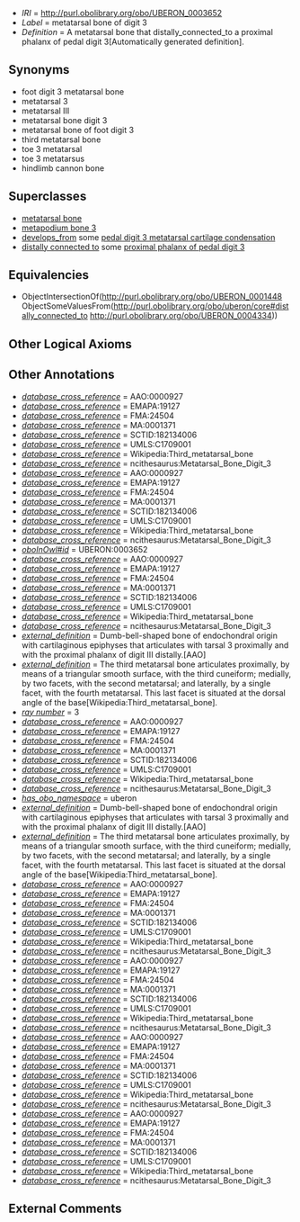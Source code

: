  * *IRI* = http://purl.obolibrary.org/obo/UBERON_0003652
 * *Label* = metatarsal bone of digit 3
 * *Definition* = A metatarsal bone that distally_connected_to a proximal phalanx of pedal digit 3[Automatically generated definition].

## Synonyms

 * foot digit 3 metatarsal bone
 * metatarsal 3
 * metatarsal III
 * metatarsal bone digit 3
 * metatarsal bone of foot digit 3
 * third metatarsal bone
 * toe 3 metatarsal
 * toe 3 metatarsus
 * hindlimb cannon bone

## Superclasses

 * [metatarsal bone](../../UBERON/48/UBERON_0001448.md)
 * [metapodium bone 3](../../UBERON/83/UBERON_0013583.md)
 * [develops_from](../../RO/02/RO_0002202.md) some [pedal digit 3 metatarsal cartilage condensation](../../UBERON/59/UBERON_0010559.md)
 * [distally connected to](../../core#distally/to/core#distally_connected_to.md) some [proximal phalanx of pedal digit 3](../../UBERON/34/UBERON_0004334.md)

## Equivalencies

 * ObjectIntersectionOf(<http://purl.obolibrary.org/obo/UBERON_0001448> ObjectSomeValuesFrom(<http://purl.obolibrary.org/obo/uberon/core#distally_connected_to> <http://purl.obolibrary.org/obo/UBERON_0004334>))

## Other Logical Axioms


## Other Annotations

 * *[database_cross_reference](../../ef/oboInOwl#hasDbXref.md)* = AAO:0000927
 * *[database_cross_reference](../../ef/oboInOwl#hasDbXref.md)* = EMAPA:19127
 * *[database_cross_reference](../../ef/oboInOwl#hasDbXref.md)* = FMA:24504
 * *[database_cross_reference](../../ef/oboInOwl#hasDbXref.md)* = MA:0001371
 * *[database_cross_reference](../../ef/oboInOwl#hasDbXref.md)* = SCTID:182134006
 * *[database_cross_reference](../../ef/oboInOwl#hasDbXref.md)* = UMLS:C1709001
 * *[database_cross_reference](../../ef/oboInOwl#hasDbXref.md)* = Wikipedia:Third_metatarsal_bone
 * *[database_cross_reference](../../ef/oboInOwl#hasDbXref.md)* = ncithesaurus:Metatarsal_Bone_Digit_3
 * *[database_cross_reference](../../ef/oboInOwl#hasDbXref.md)* = AAO:0000927
 * *[database_cross_reference](../../ef/oboInOwl#hasDbXref.md)* = EMAPA:19127
 * *[database_cross_reference](../../ef/oboInOwl#hasDbXref.md)* = FMA:24504
 * *[database_cross_reference](../../ef/oboInOwl#hasDbXref.md)* = MA:0001371
 * *[database_cross_reference](../../ef/oboInOwl#hasDbXref.md)* = SCTID:182134006
 * *[database_cross_reference](../../ef/oboInOwl#hasDbXref.md)* = UMLS:C1709001
 * *[database_cross_reference](../../ef/oboInOwl#hasDbXref.md)* = Wikipedia:Third_metatarsal_bone
 * *[database_cross_reference](../../ef/oboInOwl#hasDbXref.md)* = ncithesaurus:Metatarsal_Bone_Digit_3
 * *[oboInOwl#id](../../id/oboInOwl#id.md)* = UBERON:0003652
 * *[database_cross_reference](../../ef/oboInOwl#hasDbXref.md)* = AAO:0000927
 * *[database_cross_reference](../../ef/oboInOwl#hasDbXref.md)* = EMAPA:19127
 * *[database_cross_reference](../../ef/oboInOwl#hasDbXref.md)* = FMA:24504
 * *[database_cross_reference](../../ef/oboInOwl#hasDbXref.md)* = MA:0001371
 * *[database_cross_reference](../../ef/oboInOwl#hasDbXref.md)* = SCTID:182134006
 * *[database_cross_reference](../../ef/oboInOwl#hasDbXref.md)* = UMLS:C1709001
 * *[database_cross_reference](../../ef/oboInOwl#hasDbXref.md)* = Wikipedia:Third_metatarsal_bone
 * *[database_cross_reference](../../ef/oboInOwl#hasDbXref.md)* = ncithesaurus:Metatarsal_Bone_Digit_3
 * *[external_definition](../../UBPROP/01/UBPROP_0000001.md)* = Dumb-bell-shaped bone of endochondral origin with cartilaginous epiphyses that articulates with tarsal 3 proximally and with the proximal phalanx of digit III distally.[AAO]
 * *[external_definition](../../UBPROP/01/UBPROP_0000001.md)* = The third metatarsal bone articulates proximally, by means of a triangular smooth surface, with the third cuneiform; medially, by two facets, with the second metatarsal; and laterally, by a single facet, with the fourth metatarsal. This last facet is situated at the dorsal angle of the base[Wikipedia:Third_metatarsal_bone].
 * *[ray number](../../UBPROP/04/UBPROP_0000104.md)* = 3
 * *[database_cross_reference](../../ef/oboInOwl#hasDbXref.md)* = AAO:0000927
 * *[database_cross_reference](../../ef/oboInOwl#hasDbXref.md)* = EMAPA:19127
 * *[database_cross_reference](../../ef/oboInOwl#hasDbXref.md)* = FMA:24504
 * *[database_cross_reference](../../ef/oboInOwl#hasDbXref.md)* = MA:0001371
 * *[database_cross_reference](../../ef/oboInOwl#hasDbXref.md)* = SCTID:182134006
 * *[database_cross_reference](../../ef/oboInOwl#hasDbXref.md)* = UMLS:C1709001
 * *[database_cross_reference](../../ef/oboInOwl#hasDbXref.md)* = Wikipedia:Third_metatarsal_bone
 * *[database_cross_reference](../../ef/oboInOwl#hasDbXref.md)* = ncithesaurus:Metatarsal_Bone_Digit_3
 * *[has_obo_namespace](../../ce/oboInOwl#hasOBONamespace.md)* = uberon
 * *[external_definition](../../UBPROP/01/UBPROP_0000001.md)* = Dumb-bell-shaped bone of endochondral origin with cartilaginous epiphyses that articulates with tarsal 3 proximally and with the proximal phalanx of digit III distally.[AAO]
 * *[external_definition](../../UBPROP/01/UBPROP_0000001.md)* = The third metatarsal bone articulates proximally, by means of a triangular smooth surface, with the third cuneiform; medially, by two facets, with the second metatarsal; and laterally, by a single facet, with the fourth metatarsal. This last facet is situated at the dorsal angle of the base[Wikipedia:Third_metatarsal_bone].
 * *[database_cross_reference](../../ef/oboInOwl#hasDbXref.md)* = AAO:0000927
 * *[database_cross_reference](../../ef/oboInOwl#hasDbXref.md)* = EMAPA:19127
 * *[database_cross_reference](../../ef/oboInOwl#hasDbXref.md)* = FMA:24504
 * *[database_cross_reference](../../ef/oboInOwl#hasDbXref.md)* = MA:0001371
 * *[database_cross_reference](../../ef/oboInOwl#hasDbXref.md)* = SCTID:182134006
 * *[database_cross_reference](../../ef/oboInOwl#hasDbXref.md)* = UMLS:C1709001
 * *[database_cross_reference](../../ef/oboInOwl#hasDbXref.md)* = Wikipedia:Third_metatarsal_bone
 * *[database_cross_reference](../../ef/oboInOwl#hasDbXref.md)* = ncithesaurus:Metatarsal_Bone_Digit_3
 * *[database_cross_reference](../../ef/oboInOwl#hasDbXref.md)* = AAO:0000927
 * *[database_cross_reference](../../ef/oboInOwl#hasDbXref.md)* = EMAPA:19127
 * *[database_cross_reference](../../ef/oboInOwl#hasDbXref.md)* = FMA:24504
 * *[database_cross_reference](../../ef/oboInOwl#hasDbXref.md)* = MA:0001371
 * *[database_cross_reference](../../ef/oboInOwl#hasDbXref.md)* = SCTID:182134006
 * *[database_cross_reference](../../ef/oboInOwl#hasDbXref.md)* = UMLS:C1709001
 * *[database_cross_reference](../../ef/oboInOwl#hasDbXref.md)* = Wikipedia:Third_metatarsal_bone
 * *[database_cross_reference](../../ef/oboInOwl#hasDbXref.md)* = ncithesaurus:Metatarsal_Bone_Digit_3
 * *[database_cross_reference](../../ef/oboInOwl#hasDbXref.md)* = AAO:0000927
 * *[database_cross_reference](../../ef/oboInOwl#hasDbXref.md)* = EMAPA:19127
 * *[database_cross_reference](../../ef/oboInOwl#hasDbXref.md)* = FMA:24504
 * *[database_cross_reference](../../ef/oboInOwl#hasDbXref.md)* = MA:0001371
 * *[database_cross_reference](../../ef/oboInOwl#hasDbXref.md)* = SCTID:182134006
 * *[database_cross_reference](../../ef/oboInOwl#hasDbXref.md)* = UMLS:C1709001
 * *[database_cross_reference](../../ef/oboInOwl#hasDbXref.md)* = Wikipedia:Third_metatarsal_bone
 * *[database_cross_reference](../../ef/oboInOwl#hasDbXref.md)* = ncithesaurus:Metatarsal_Bone_Digit_3
 * *[database_cross_reference](../../ef/oboInOwl#hasDbXref.md)* = AAO:0000927
 * *[database_cross_reference](../../ef/oboInOwl#hasDbXref.md)* = EMAPA:19127
 * *[database_cross_reference](../../ef/oboInOwl#hasDbXref.md)* = FMA:24504
 * *[database_cross_reference](../../ef/oboInOwl#hasDbXref.md)* = MA:0001371
 * *[database_cross_reference](../../ef/oboInOwl#hasDbXref.md)* = SCTID:182134006
 * *[database_cross_reference](../../ef/oboInOwl#hasDbXref.md)* = UMLS:C1709001
 * *[database_cross_reference](../../ef/oboInOwl#hasDbXref.md)* = Wikipedia:Third_metatarsal_bone
 * *[database_cross_reference](../../ef/oboInOwl#hasDbXref.md)* = ncithesaurus:Metatarsal_Bone_Digit_3

## External Comments

